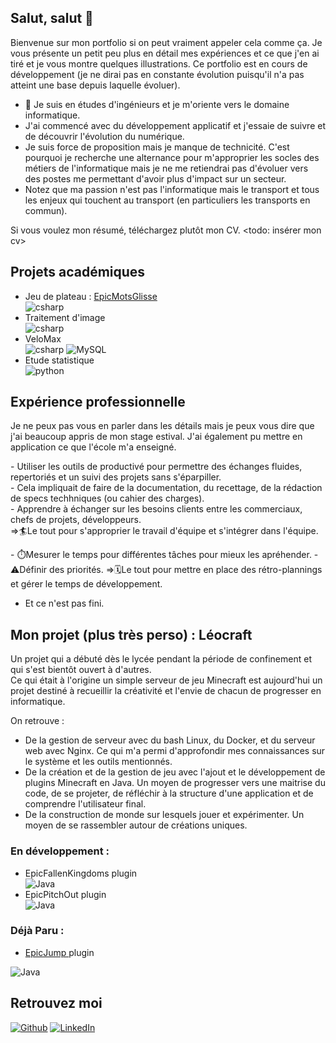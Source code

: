 ## Salut, salut 👋

<!--
**PoloXpN/poloxpn** is a ✨ _special_ ✨ repository because its `README.md` (this file) appears on your GitHub profile.-->
Bienvenue sur mon portfolio si on peut vraiment appeler cela comme ça. Je vous présente un petit peu plus en détail mes expériences et ce que j'en ai tiré et je vous montre quelques illustrations. Ce portfolio est en cours de développement (je ne dirai pas en constante évolution puisqu'il n'a pas atteint une base depuis laquelle évoluer).

- 🔭 Je suis en études d'ingénieurs et je m'oriente vers le domaine informatique. 
- J'ai commencé avec du développement applicatif et j'essaie de suivre et de découvrir l'évolution du numérique.
- Je suis force de proposition mais je manque de technicité. C'est pourquoi je recherche une alternance pour m'approprier les socles des métiers de l'informatique mais je ne me retiendrai pas d'évoluer vers des postes me permettant d'avoir plus d'impact sur un secteur.
- Notez que ma passion n'est pas l'informatique mais le transport et tous les enjeux qui touchent au transport (en particuliers les transports en commun).

Si vous voulez mon résumé, téléchargez plutôt mon CV. <todo: insérer mon cv>

## Projets académiques <br>
- Jeu de plateau : <a href="https://github.com/PoloXpN/EpicMotsGlisses/tree/main"> EpicMotsGlisse <a/> <br><img alt="csharp" src="https://img.shields.io/badge/C%23-239120?style=flat-square&logo=c-sharp&logoColor=white" />
- Traitement d'image <br><img alt="csharp" src="https://img.shields.io/badge/C%23-239120?style=flat-square&logo=c-sharp&logoColor=white" />
- VeloMax <br><img alt="csharp" src="https://img.shields.io/badge/C%23-239120?style=flat-square&logo=c-sharp&logoColor=white" /> <img alt="MySQL" src="https://img.shields.io/badge/-MySQL-black?style=flat-square&logo=mysql" />
- Etude statistique <br><img alt="python" src="https://img.shields.io/badge/Python-3776AB?style=flat-square&logo=python&logoColor=white" />

## Expérience professionnelle <br>
Je ne peux pas vous en parler dans les détails mais je peux vous dire que j'ai beaucoup appris de mon stage estival. J'ai également pu mettre en application ce que l'école m'a enseigné.

\- Utiliser les outils de productivé pour permettre des échanges fluides, repertoriés et un suivi des projets sans s'éparpiller.<br>
\- Cela impliquait de faire de la documentation, du recettage, de la rédaction de specs techhniques (ou cahier des charges). <br>
\- Apprendre à échanger sur les besoins clients entre les commerciaux, chefs de projets, développeurs.<br>
=>🏄Le tout pour s'approprier le travail d'équipe et s'intégrer dans l'équipe.

\- ⏱️Mesurer le temps pour différentes tâches pour mieux les apréhender.
\- ⚠️Définir des priorités.
=>🗓️Le tout pour mettre en place des rétro-plannings et gérer le temps de développement.

- Et ce n'est pas fini.

## Mon projet (plus très perso) : **Léocraft**
  <p>Un projet qui a débuté dès le lycée pendant la période de confinement et qui s'est bientôt ouvert à d'autres.
  <br>Ce qui était à l'origine un simple serveur de jeu Minecraft est aujourd'hui un projet destiné à recueillir la créativité et l'envie de chacun de progresser en informatique.</p>
  On retrouve :
  
  - De la gestion de serveur avec du bash Linux, du Docker, et du serveur web avec Nginx. Ce qui m'a permi d'approfondir mes connaissances sur le système et les outils mentionnés.
  - De la création et de la gestion de jeu avec l'ajout et le développement de plugins Minecraft en Java. Un moyen de progresser vers une maitrise du code, de se projeter, de réfléchir à la structure d'une application et de comprendre l'utilisateur final.
  - De la construction de monde sur lesquels jouer et expérimenter. Un moyen de se rassembler autour de créations uniques.

### En développement :
  - EpicFallenKingdoms plugin <br><img alt="Java" src="https://img.shields.io/badge/Java-ED8B00?style=flat-square&logo=java&logoColor=white" />
  - EpicPitchOut plugin <br><img alt="Java" src="https://img.shields.io/badge/Java-ED8B00?style=flat-square&logo=java&logoColor=white" />

### Déjà Paru :
  -  <a href="https://github.com/PoloXpN/EpicJump"> EpicJump <a/> plugin 

<p>
  <img alt="Java" src="https://img.shields.io/badge/Java-ED8B00?style=flat-square&logo=java&logoColor=white" />
  <!--<img alt="csharp" src="https://img.shields.io/badge/C%23-239120?style=flat-square&logo=c-sharp&logoColor=white" />-->
  <!--<img alt="python" src="https://img.shields.io/badge/Python-3776AB?style=flat-square&logo=python&logoColor=white" />-->
  <!--<img alt="MySQL" src="https://img.shields.io/badge/-MySQL-black?style=flat-square&logo=mysql" />-->
  <!--<img alt="Docker" src="https://img.shields.io/badge/-Docker-46a2f1?style=flat-square&logo=docker&logoColor=white" />-->
  <!--<img alt="git" src="https://img.shields.io/badge/-Git-F05032?style=flat-square&logo=git&logoColor=white" />-->
</p>

## Retrouvez moi
<p>
  <a href="https://github.com/poloxpn" target="_blank"><img alt="Github" src="https://img.shields.io/badge/GitHub-%2312100E.svg?&style=for-the-badge&logo=Github&logoColor=white" /></a> 
  <a href="https://www.linkedin.com/in/pauljin-ddlp" target="_blank"><img alt="LinkedIn" src="https://img.shields.io/badge/linkedin-%230077B5.svg?&style=for-the-badge&logo=linkedin&logoColor=white" /></a>
</p>
